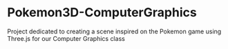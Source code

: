 # Pokemon3D-ComputerGraphics
Project dedicated to creating a scene inspired on the Pokemon game using Three.js for our Computer Graphics class

